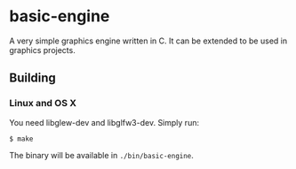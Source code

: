# basic-engine

A very simple graphics engine written in C. It can be extended to be used in graphics projects.

## Building

### Linux and OS X

You need libglew-dev and libglfw3-dev. Simply run:

```
$ make
```

The binary will be available in `./bin/basic-engine`.